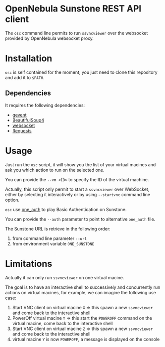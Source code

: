 # OpenNebula Sunstone REST API client

The `osc` command line permits to run `ssvncviewer` over the websocket
provided by OpenNebula websocket proxy.

# Installation

`osc` is self contained for the moment, you just need to clone this
repository and add it to `$PATH`.

## Dependencies

It requires the following dependencies:

* [gevent](http://www.gevent.org/)
* [BeautifulSoup4](http://www.crummy.com/software/BeautifulSoup)
* [websocket](https://github.com/liris/websocket-client)
* [Requests](http://python-requests.org)

# Usage

Just run the `osc` script, it will show you the list of your virtual
macines and ask you which action to run on the selected one.

You can provide the `--vm <ID>` to specify the ID of the virtual
machine.

Actually, this script only permit to start a `ssvncviewer` over
WebSocket, either by selecting it interactively or by using `--startvnc` command line option.

`osc` use
[one_auth](http://docs.opennebula.org/stable/administration/users_and_groups/manage_users.html#shell-environment)
to play Basic Authentication on Sunstone.

You can provide the `--auth` parameter to point to alternative
`one_auth` file.

The Sunstone URL is retrieve in the following order:

1. from command line parameter `--url`
2. from environment variable `ONE_SUNSTONE`

# Limitations

Actually it can only run `ssvncviewer` on one virtual macine.

The goal is to have an interactive shell to successively and
concurrently run actions on virtual macines, for example, we can
imagine the following use case:

1. Start VNC client on virtual macine `X` => this spawn a new
   `ssvncviewer` and come back to the interactive shell
2. PowerOff virtual macine `Y` => this start the `POWEROFF` command on
   the virtual macine, come back to the interactive shell
3. Start VNC client on virtual macine `Z` => this spawn a new
   `ssvncviewer` and come back to the interactive shell
4. virtual macine `Y` is now `POWEROFF`, a message is displayed on the
   console
